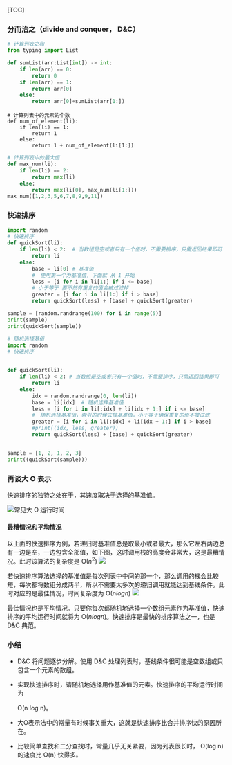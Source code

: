 [TOC]

### 分而治之（divide and conquer， D&C） 

```python
# 计算列表之和
from typing import List

def sumList(arr:List[int]) -> int:
    if len(arr) == 0:
        return 0
    if len(arr) == 1:
        return arr[0]
    else:
        return arr[0]+sumList(arr[1:])
```

```pyt
# 计算列表中的元素的个数
def num_of_element(li):
    if len(li) == 1:
        return 1
    else:
        return 1 + num_of_element(li[1:])
```

```python
# 计算列表中的最大值
def max_num(li):
    if len(li) == 2:
        return max(li)
    else:
        return max(li[0], max_num(li[1:]))
max_num([1,2,3,5,6,7,8,9,9,11])
```

### 快速排序

```python
import random
# 快速排序
def quickSort(li):
    if len(li) < 2:  # 当数组是空或者只有一个值时，不需要排序，只需返回结果即可
        return li
    else:
        base = li[0] # 基准值
        #　使用第一个为基准值，下面就 从 1 开始
        less = [i for i in li[1:] if i <= base]
        # 小于等于 要不然有重复的值会被过滤掉
        greater = [i for i in li[1:] if i > base] 
        return quickSort(less) + [base] + quickSort(greater)

sample = [random.randrange(100) for i in range(5)]
print(sample)
print(quickSort(sample))

```

```python
# 随机选择基值
import random
# 快速排序


def quickSort(li):
    if len(li) < 2: # 当数组是空或者只有一个值时，不需要排序，只需返回结果即可
        return li
    else:
        idx = random.randrange(0, len(li))
        base = li[idx]  # 随机选择基准值
        less = [i for i in li[:idx] + li[idx + 1:] if i <= base]
        #　随机选择基准值，索引的时候去掉基准值，小于等于确保重复的值不被过滤
        greater = [i for i in li[:idx] + li[idx + 1:] if i > base]
        #print((idx, less, greater))
        return quickSort(less) + [base] + quickSort(greater)


sample = [1, 2, 1, 2, 3]
print((quickSort(sample)))
```

### 再谈大 O  表示

快速排序的独特之处在于，其速度取决于选择的基准值。 

![常见大 O 运行时间](https://ws1.sinaimg.cn/large/acbcfa39gy1g6887ynrebj20wv0ba78g.jpg)

#### 最糟情况和平均情况 

以上面的快速排序为例，若递归时基准值总是取最小或者最大，那么它左右两边总有一边是空，一边包含全部值，如下图，这时调用栈的高度会非常大，这是最糟情况。此时该算法的复杂度是 O($n^2$) 
![](https://ws1.sinaimg.cn/large/acbcfa39gy1g688e89v97j20gd0ev41v.jpg)

若快速排序算法选择的基准值是每次列表中中间的那一个，那么调用的栈会比较短，每次都将数组分成两半，所以不需要太多次的递归调用就能达到基线条件。此时对应的是最佳情况，时间复杂度为  O($n log n$) 
![](https://ws1.sinaimg.cn/large/acbcfa39gy1g688gykx7ej20g5080wfy.jpg)

最佳情况也是平均情况。只要你每次都随机地选择一个数组元素作为基准值，快速排序的平均运行时间就将为 O($n log n$)。快速排序是最快的排序算法之一，也是 D&C 典范。 


### 小结

- D&C 将问题逐步分解。使用 D&C 处理列表时，基线条件很可能是空数组或只包含一个元素的数组。

- 实现快速排序时，请随机地选择用作基准值的元素。快速排序的平均运行时间为

  O(n log n)。

- 大O表示法中的常量有时候事关重大，这就是快速排序比合并排序快的原因所在。

- 比较简单查找和二分查找时，常量几乎无关紧要，因为列表很长时， O(log n) 的速度比 O(n) 快得多。 